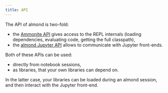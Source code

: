 ```yaml
---
title: API
---
```


The API of almond is two-fold:
- the [Ammonite API](usage-ammonite-api.md) gives access to the REPL internals
(loading dependencies, evaluating code, getting the full classpath),
- the [almond Jupyter API](usage-jupyter-api.md) allows to communicate with
Jupyter front-ends.

Both of these APIs can be used:
- directly from notebook sessions,
- as libraries, that your own libraries can depend on.

In the latter case, your libraries can be loaded during an almond session,
and then interact with the Jupyter front-end.
